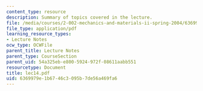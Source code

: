 ```yaml
---
content_type: resource
description: Summary of topics covered in the lecture.
file: /media/courses/2-002-mechanics-and-materials-ii-spring-2004/6369979e1b6746c3095b7de56a469fa6_lec14.pdf
file_type: application/pdf
learning_resource_types:
- Lecture Notes
ocw_type: OCWFile
parent_title: Lecture Notes
parent_type: CourseSection
parent_uid: 54a325eb-e800-5924-972f-08611aabb551
resourcetype: Document
title: lec14.pdf
uid: 6369979e-1b67-46c3-095b-7de56a469fa6
---
```

